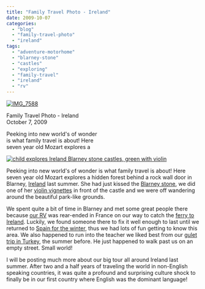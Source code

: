 ```yaml
---
title: "Family Travel Photo - Ireland"
date: 2009-10-07
categories: 
  - "blog"
  - "family-travel-photo"
  - "ireland"
tags: 
  - "adventure-motorhome"
  - "blarney-stone"
  - "castles"
  - "exploring"
  - "family-travel"
  - "ireland"
  - "rv"
---
```


[![IMG_7588](https://pub-ac94b3f306b24c0dba4238943c97f2e1.r2.dev/6a00e5502a950788330120a59cb8a7970b.jpg)](https://pub-ac94b3f306b24c0dba4238943c97f2e1.r2.dev/6a00e5502a950788330120a59cb8a7970b.jpg)

Family Travel Photo - Ireland  
October 7, 2009

Peeking into new world's of wonder  
is what family travel is about! Here  
seven year old Mozart explores a

<!--more-->

[![child explores Ireland Blarney stone castles, green with violin](https://pub-ac94b3f306b24c0dba4238943c97f2e1.r2.dev/6a00e5502a950788330120a5f375b3970c.jpg "child explores Ireland Blarney stone castles, green with violin")](https://pub-ac94b3f306b24c0dba4238943c97f2e1.r2.dev/6a00e5502a950788330120a5f375b3970c.jpg)

Peeking into new world's of wonder is what family travel is about! Here seven year old Mozart explores a hidden forest behind a rock wall door in Blarney, [Ireland](http://en.wikipedia.org/wiki/Ireland) last summer. She had just kissed the [Blarney stone](http://en.wikipedia.org/wiki/Blarney_Castle), we did one of her [violin vignettes](http://www.youtube.com/user/soultravelers3) in front of the castle and we were off wandering around the beautiful park-like grounds.  

We spent quite a bit of time in Blarney and met some great people there because [our RV](http://soultravelers3new.local/2009/06/questions-answers-about-soultravelers3-family-travel.html#more) was rear-ended in France on our way to catch the [ferry to Ireland](http://www.brittanyferries.ie/). Luckily, we found someone there to fix it well enough to last until we returned to [Spain for the winter](http://soultravelers3new.local/2008/12/grace-gratitude.html#more), thus we had lots of fun getting to know this area. We also happened to run into the teacher we liked best from our [gulet trip in Turkey](http://soultravelers3new.local/2007/07/sailing-away.html#more), the summer before. He just happened to walk past us on an empty street. Small world!

I will be posting much more about our big tour all around Ireland last summer. After two and a half years of traveling the world in non-English speaking countries, it was quite a profound and surprising culture shock to finally be in our first country where English was the dominant language!
